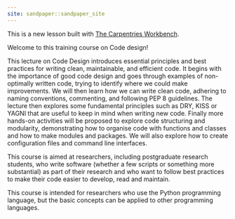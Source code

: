 ```yaml
---
site: sandpaper::sandpaper_site
---
```


This is a new lesson built with [The Carpentries Workbench][workbench]. 

Welcome to this training course on Code design!

This lecture on Code Design introduces essential principles and best practices for writing clean, maintainable, and efficient code. 
It begins with the importance of good code design and goes through examples of non-optimally written code, trying to identify where we could make improvements.  We will then learn how we can write clean code, adhering to naming conventions, commenting, and following PEP 8 guidelines.
The lecture then explores some fundamental principles such as DRY, KISS or YAGNI that are useful to keep in mind when writing new code. Finally more hands-on activities will be proposed to explore code structuring and modularity, demonstrating how to organise code with functions and classes and how to make modules and packages. We will also explore how to create configuration files and command line interfaces. 


This course is aimed at researchers, including postgraduate research students, who write software (whether a few scripts or something more substantial) as part of their research and who want to follow best practices to make their code easier to develop, read and maintain.

This course is intended for researchers who use the Python programming language, but the basic concepts can be applied to other programming languages.


[workbench]: https://carpentries.github.io/sandpaper-docs

